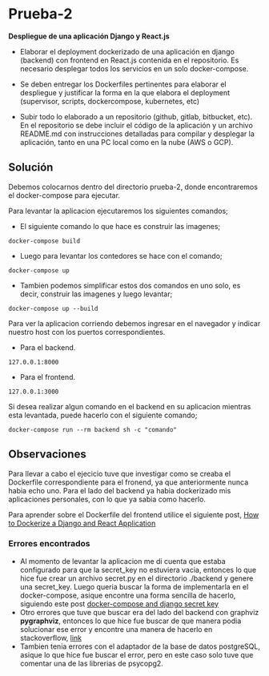 # Prueba-2
**Despliegue de una aplicación Django y React.js**
- Elaborar
el deployment dockerizado de una aplicación en django (backend) con frontend
en React.js contenida en el repositorio. Es necesario desplegar todos los servicios
en un solo docker-compose.

- Se deben entregar los Dockerfiles pertinentes para elaborar el despliegue y justificar la forma en la que elabora el deployment (supervisor, scripts, dockercompose, kubernetes, etc)

- Subir todo lo elaborado a un repositorio (github, gitlab, bitbucket, etc). En el
repositorio se debe incluir el código de la aplicación y un archivo README.md
con instrucciones detalladas para compilar y desplegar la aplicación, tanto en
una PC local como en la nube (AWS o GCP).

## Solución
Debemos colocarnos dentro del directorio prueba-2, donde encontraremos el docker-compose para ejecutar.

Para levantar la aplicacion ejecutaremos los siguientes comandos;
- El siguiente comando lo que hace es construir las imagenes;

```
docker-compose build
```
- Luego para levantar los contedores se hace con el comando;
```
docker-compose up
```
- Tambien podemos simplificar estos dos comandos en uno solo, es decir, construir las imagenes y luego levantar;
```
docker-compose up --build
```
Para ver la aplicacion corriendo debemos ingresar en el navegador y indicar nuestro host con los puertos correspondientes.

- Para el backend.
```
127.0.0.1:8000
```
- Para el frontend.
```
127.0.0.1:3000
```
Si desea realizar algun comando en el backend en su aplicacion mientras esta levantada, puede hacerlo con el siguiente comando;
```
docker-compose run --rm backend sh -c "comando"
```
## Observaciones
Para llevar a cabo el ejecicio tuve que investigar como se creaba el Dockerfile correspondiente para el fronend, ya que anteriormente nunca habia echo uno. Para el lado del backend ya habia dockerizado mis aplicaciones personales, con lo que ya sabia como hacerlo.

Para aprender sobre el Dockerfile del frontend utilice el siguiente post, [How to Dockerize a Django and React Application](https://www.honeybadger.io/blog/docker-django-react/)

### Errores encontrados
- Al momento de levantar la aplicacion me di cuenta que estaba configurado para que la secret_key no estuviera vacia, entonces lo que hice fue crear un archivo secret.py en el directorio ./backend y genere una secret_key. Luego queria buscar la forma de implementarla en el docker-compose, asique encontre una forma sencilla de hacerlo, siguiendo este post [docker-compose and django secret key](https://stackoverflow.com/questions/69381652/docker-compose-and-django-secret-key)
- Otro errores que tuve que buscar era del lado del backend con graphviz **pygraphviz**, entonces lo que hice fue buscar de que manera podia solucionar ese error y encontre una manera de hacerlo en stackoverflow, [link](https://stackoverflow.com/questions/40528048/pip-install-pygraphviz-no-package-libcgraph-found)
- Tambien tenia errores con el adaptador de la base de datos postgreSQL, asique lo que hice fue buscar el error, pero en este caso solo tuve que comentar una de las librerias de psycopg2.
